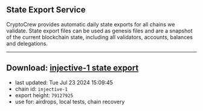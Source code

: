 ## State Export Service
CryptoCrew provides automatic daily state exports for all chains we validate. State export files can be used as genesis files and are a snapshot of the current blockchain state, including all validators, accounts, balances and delegations.

---
**Download: [injective-1 state export](https://dl-eu2.ccvalidators.com/SERVICE/injective/injective-1_export_79127925.json)**
---

- last updated: Tue Jul 23 2024 15:09:45
- chain id: `injective-1`
- export height: `79127925`
- use for: airdrops, local tests, chain recovery
